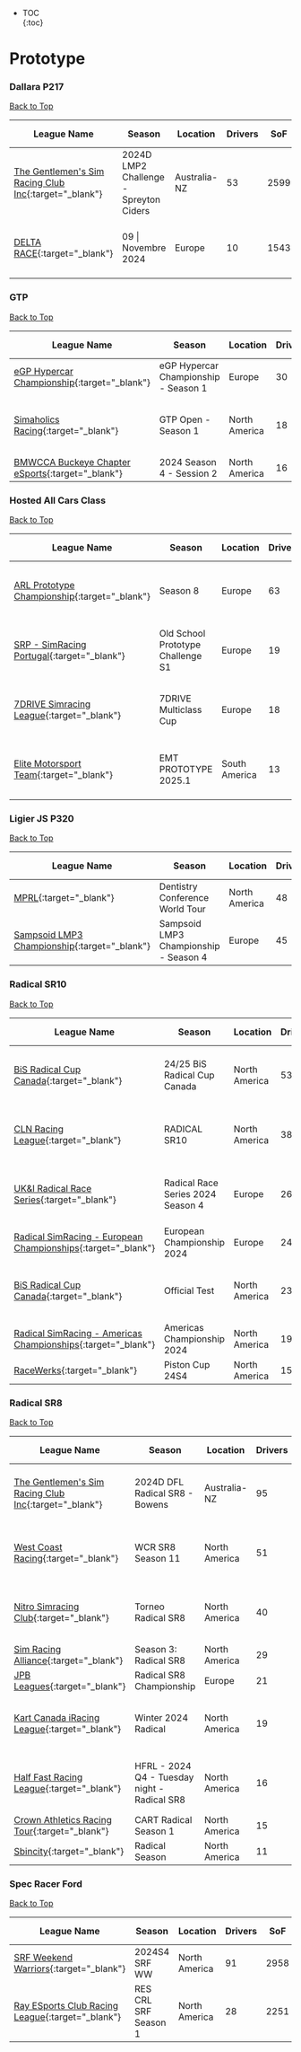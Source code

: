 * TOC  
{:toc}

# Prototype

### Dallara P217

[Back to Top](#)  

| League Name | Season | Location | Drivers | SoF | Setup | Upcoming Race | New York | London | Sydney |
|--------------------------------------------------------------------------------------------------------------------------------|---------------------------------------|------------|-------|----|-----|-----------------------------|----------------------------|----------------------------|-----------------------------|
|[The Gentlemen's Sim Racing Club Inc](https://members.iracing.com/membersite/member/LeagueView.do?league=3143){:target="_blank"} |2024D LMP2 Challenge \- Spreyton Ciders |Australia-NZ |53 |2599 |Both |Autodromo Nazionale Monza |Mon, December 02 02:10AM EST |Mon, December 02 07:10AM GMT |Mon, December 02 06:10PM AEDT |
|[DELTA RACE](https://members.iracing.com/membersite/member/LeagueView.do?league=9934){:target="_blank"} |09 \| Novembre 2024 |Europe |10 |1543 | |Circuit des 24 Heures du Mans |Tue, November 26 03:15PM EST |Tue, November 26 08:15PM GMT |Wed, November 27 07:15AM AEDT |

### GTP

[Back to Top](#)  

| League Name | Season | Location | Drivers | SoF | Setup | Upcoming Race | New York | London | Sydney |
|---------------------------------------------------------------------------------------------------------------------------|-------------------------------------|-------------|-------|----|-----|-------------------|----------------------------|----------------------------|-----------------------------|
|[eGP Hypercar Championship](https://members.iracing.com/membersite/member/LeagueView.do?league=11255){:target="_blank"} |eGP Hypercar Championship \- Season 1 |Europe |30 |3081 | | | | | |
|[Simaholics Racing](https://members.iracing.com/membersite/member/LeagueView.do?league=11487){:target="_blank"} |GTP Open \- Season 1 |North America |18 |1772 |Both |Silverstone Circuit |Mon, December 02 08:30PM EST |Tue, December 03 01:30AM GMT |Tue, December 03 12:30PM AEDT |
|[BMWCCA Buckeye Chapter eSports](https://members.iracing.com/membersite/member/LeagueView.do?league=5084){:target="_blank"} |2024 Season 4 \- Session 2 |North America |16 |1658 | | | | | |

### Hosted All Cars Class

[Back to Top](#)  

| League Name | Season | Location | Drivers | SoF | Setup | Upcoming Race | New York | London | Sydney |
|-----------------------------------------------------------------------------------------------------------------------|---------------------------------|-------------|-------|----|-----|----------------------------------------|----------------------------|----------------------------|-----------------------------|
|[ARL Prototype Championship](https://members.iracing.com/membersite/member/LeagueView.do?league=6332){:target="_blank"} |Season 8 |Europe |63 |3204 | |Autodromo Nazionale Monza |Wed, November 27 01:00PM EST |Wed, November 27 06:00PM GMT |Thu, November 28 05:00AM AEDT |
|[SRP \- SimRacing Portugal](https://members.iracing.com/membersite/member/LeagueView.do?league=996){:target="_blank"} |Old School Prototype Challenge S1 |Europe |19 |1679 | |[Legacy] Charlotte Motor Speedway - 2008 |Fri, November 29 05:00PM EST |Fri, November 29 10:00PM GMT |Sat, November 30 09:00AM AEDT |
|[7DRIVE Simracing League](https://members.iracing.com/membersite/member/LeagueView.do?league=7875){:target="_blank"} |7DRIVE Multiclass Cup |Europe |18 |1806 |Both |Circuito de Navarra |Wed, November 27 01:00PM EST |Wed, November 27 06:00PM GMT |Thu, November 28 05:00AM AEDT |
|[Elite Motorsport Team](https://members.iracing.com/membersite/member/LeagueView.do?league=11569){:target="_blank"} |EMT PROTOTYPE 2025\.1 |South America |13 |1458 |Both |Virginia International Raceway |Tue, December 03 07:15PM EST |Wed, December 04 12:15AM GMT |Wed, December 04 11:15AM AEDT |

### Ligier JS P320

[Back to Top](#)  

| League Name | Season | Location | Drivers | SoF | Setup | Upcoming Race | New York | London | Sydney |
|-----------------------------------------------------------------------------------------------------------------------|--------------------------------------|-------------|-------|----|-----|-------------|--------|------|------|
|[MPRL](https://members.iracing.com/membersite/member/LeagueView.do?league=7919){:target="_blank"} |Dentistry Conference World Tour |North America |48 |2534 | | | | | |
|[Sampsoid LMP3 Championship](https://members.iracing.com/membersite/member/LeagueView.do?league=6618){:target="_blank"} |Sampsoid LMP3 Championship \- Season 4 |Europe |45 |2259 |Fixed | | | | |

### Radical SR10

[Back to Top](#)  

| League Name | Season | Location | Drivers | SoF | Setup | Upcoming Race | New York | London | Sydney |
|----------------------------------------------------------------------------------------------------------------------------------------|---------------------------------|-------------|-------|----|-----|-----------------------------|----------------------------|----------------------------|-----------------------------|
|[BiS Radical Cup Canada](https://members.iracing.com/membersite/member/LeagueView.do?league=9196){:target="_blank"} |24/25 BiS Radical Cup Canada |North America |53 |2296 |Fixed |Donington Park Racing Circuit |Wed, November 27 07:00PM EST |Thu, November 28 12:00AM GMT |Thu, November 28 11:00AM AEDT |
|[CLN Racing League](https://members.iracing.com/membersite/member/LeagueView.do?league=10527){:target="_blank"} |RADICAL SR10 |North America |38 |1798 |Fixed |Sebring International Raceway |Mon, December 02 09:00PM EST |Tue, December 03 02:00AM GMT |Tue, December 03 01:00PM AEDT |
|[UK&I Radical Race Series](https://members.iracing.com/membersite/member/LeagueView.do?league=5547){:target="_blank"} |Radical Race Series 2024 Season 4 |Europe |26 |2954 |Open |Sebring International Raceway |Thu, November 28 02:15PM EST |Thu, November 28 07:15PM GMT |Fri, November 29 06:15AM AEDT |
|[Radical SimRacing \- European Championships](https://members.iracing.com/membersite/member/LeagueView.do?league=9305){:target="_blank"} |European Championship 2024 |Europe |24 |3636 | | | | | |
|[BiS Radical Cup Canada](https://members.iracing.com/membersite/member/LeagueView.do?league=9196){:target="_blank"} |Official Test |North America |23 |None |Fixed |Donington Park Racing Circuit |Tue, November 26 07:00PM EST |Wed, November 27 12:00AM GMT |Wed, November 27 11:00AM AEDT |
|[Radical SimRacing \- Americas Championships](https://members.iracing.com/membersite/member/LeagueView.do?league=9304){:target="_blank"} |Americas Championship 2024 |North America |19 |2486 | | | | | |
|[RaceWerks](https://members.iracing.com/membersite/member/LeagueView.do?league=10330){:target="_blank"} |Piston Cup 24S4 |North America |15 |1372 |Fixed | | | | |

### Radical SR8

[Back to Top](#)  

| League Name | Season | Location | Drivers | SoF | Setup | Upcoming Race | New York | London | Sydney |
|--------------------------------------------------------------------------------------------------------------------------------|-----------------------------------------------|-------------|-------|----|-----|------------------------------|----------------------------|----------------------------|-----------------------------|
|[The Gentlemen's Sim Racing Club Inc](https://members.iracing.com/membersite/member/LeagueView.do?league=3143){:target="_blank"} |2024D DFL Radical SR8 \- Bowens |Australia-NZ |95 |2425 |Both |Sachsenring |Fri, November 29 03:30AM EST |Fri, November 29 08:30AM GMT |Fri, November 29 07:30PM AEDT |
|[West Coast Racing](https://members.iracing.com/membersite/member/LeagueView.do?league=8093){:target="_blank"} |WCR SR8 Season 11 |North America |51 |2265 |Open |Virginia International Raceway |Fri, November 29 09:00PM EST |Sat, November 30 02:00AM GMT |Sat, November 30 01:00PM AEDT |
|[Nitro Simracing Club](https://members.iracing.com/membersite/member/LeagueView.do?league=10258){:target="_blank"} |Torneo Radical SR8 |North America |40 |1906 | |Virginia International Raceway |Wed, November 27 08:30PM EST |Thu, November 28 01:30AM GMT |Thu, November 28 12:30PM AEDT |
|[Sim Racing Alliance](https://members.iracing.com/membersite/member/LeagueView.do?league=10580){:target="_blank"} |Season 3: Radical SR8 |North America |29 |1842 |Open | | | | |
|[JPB Leagues](https://members.iracing.com/membersite/member/LeagueView.do?league=10467){:target="_blank"} |Radical SR8 Championship |Europe |21 |2982 | | | | | |
|[Kart Canada iRacing League](https://members.iracing.com/membersite/member/LeagueView.do?league=7635){:target="_blank"} |Winter 2024 Radical |North America |19 |1606 |Fixed |Circuit de Lédenon |Wed, November 27 12:04AM EST |Wed, November 27 05:04AM GMT |Wed, November 27 04:04PM AEDT |
|[Half Fast Racing League](https://members.iracing.com/membersite/member/LeagueView.do?league=10971){:target="_blank"} |HFRL \- 2024 Q4 \- Tuesday night \- Radical SR8 |North America |16 |1026 |Open |Sebring International Raceway |Tue, November 26 10:00PM EST |Wed, November 27 03:00AM GMT |Wed, November 27 02:00PM AEDT |
|[Crown Athletics Racing Tour](https://members.iracing.com/membersite/member/LeagueView.do?league=10372){:target="_blank"} |CART Radical Season 1 |North America |15 |1194 |Fixed | | | | |
|[Sbincity](https://members.iracing.com/membersite/member/LeagueView.do?league=10437){:target="_blank"} |Radical Season |North America |11 |1693 | | | | | |

### Spec Racer Ford

[Back to Top](#)  

| League Name | Season | Location | Drivers | SoF | Setup | Upcoming Race | New York | London | Sydney |
|---------------------------------------------------------------------------------------------------------------------------|--------------------|-------------|-------|----|-----|-------------|--------|------|------|
|[SRF Weekend Warriors](https://members.iracing.com/membersite/member/LeagueView.do?league=1566){:target="_blank"} |2024S4 SRF WW |North America |91 |2958 |Open | | | | |
|[Ray ESports Club Racing League](https://members.iracing.com/membersite/member/LeagueView.do?league=6236){:target="_blank"} |RES CRL SRF Season 1 |North America |28 |2251 |Open | | | | |


